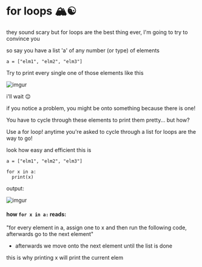 # for loops 🏔☯️

they sound scary but for loops are the best thing ever, I'm going to try to convince you

so say you have a list 'a' of any number (or type) of elements

`a = ["elm1", "elm2", "elm3"]`

Try to print every single one of those elements like this

![imgur](https://imgur.com/P21TLAT.jpg)

i'll wait 😌

if you notice a problem, you might be onto something because there is one!

You have to cycle through these elements to print them pretty... but how?

Use a for loop! anytime you're asked to cycle through a list for loops are the way to go!

look how easy and efficient this is

```
a = ["elm1", "elm2", "elm3"]

for x in a:
  print(x)
```

output: 

![imgur](https://imgur.com/P21TLAT.jpg)


#### how `for x in a:` reads:
"for every element in a, assign one to x and then run the following code, afterwards go to the next element"
+ afterwards we move onto the next element until the list is done

this is why printing x will print the current elem
